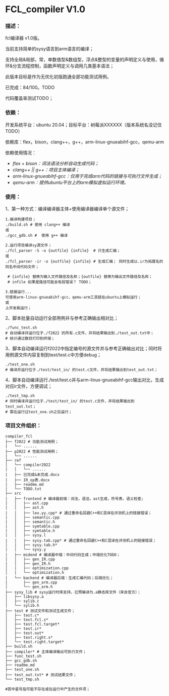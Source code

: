 # FCL_compiler  V1.0

### 描述：

fcl编译器 v1.0版。

当前支持简单的sysy语言到arm语言的编译；

支持全局&局部，常，单数值型&数组型，浮点&整型的变量的声明定义与使用，循环&分支流程控制，函数声明定义与调用几类基本语法；

此版本目标是作为无优化初版跑通全部功能测试用例。

已完成：84/100。TODO

代码覆盖率测试TODO；

### 依赖：

开发系统平台：ubuntu 20.04；目标平台：树莓派XXXXXX（版本系统名没记住TODO）

依赖库：flex，bison，clang++，g++，arm-linux-gnueabihf-gcc，qemu-arm

依赖使用情况：

- *flex + bison：词法语法分析自动生成代码；*
- *clang++ || g++：项目主体编译；*
- *arm-linux-gnueabihf-gcc：仅用于完成arm代码的链接与可执行文件生成；*
- *qemu-arm：提供ubuntu平台上的arm模拟虚拟运行环境。*

### 使用：

1、第一种方式：编译编译器主体+使用编译器编译单个源文件；

```shell
1.编译构建项目；
./build.sh # 使用 clang++ 编译
或 
./gcc_gdb.sh #  使用 g++ 编译

2.运行项目编译sy源文件；
./fcl_parser -S -o {outfile} {infile}  # 只生成汇编；
或
./fcl_parser -ir -o {outfile} {infile} # 生成汇编； 同时生成以.ir为拓展名的同名中间代码文件；

 # {infile} 替换为输入文件路径及名称；{outfile} 替换为输出文件路径及名称；
 # infile 如果是路径可能会有段错误？ TODO；
 
3.链接运行...
可使用arm-linux-gnueabihf-gcc，qemu-arm工具链在ubuntu上模拟运行；
或
上开发板运行；
```

2、脚本批量自动运行全部用例并与参考正确输出相对比；

```shell
./func_test.sh  
# 自动编译并运行位于./f2022 的所有.c文件，并将结果输出到./test_out.txt中；
# 统计通过数目打印到终端；
```

3、脚本自动编译运行f2022中指定编号的源文件并与参考正确输出对比；同时将用例源文件内容复制到test/test.c中方便debug；

```shell
./test_one.sh  
# 编译并运行位于./test/test_in/ 的test.c文件，并将结果输出到test_out.txt；
```

4、脚本自动编译运行./test/test.c并与arm-linux-gnueabihf-gcc输出对比，生成对应ir文件，方便调试；

```shell
./test_tmp.sh  
# 同时编译并运行位于./test/test_in/ 的test.c文件，并将结果输出到test_out.txt；
# 需在运行过test_one.sh之后运行；
```

### 项目文件组织：

```shell
compiler_fcl
├── f2022 # 功能测试用例；
|   └── ......
├── p2022 # 性能测试用例；
|   └── ......
├── ref
│   └── compiler2022
|   │   └── ......
|   ├── 已完成&未完成.docx
|   ├── IR_op表.docx
|   ├── readme.md
|   └── TODO.txt
├── src 
│   ├── frontend # 编译器前端：词法，语法，ast生成，符号表，语义检查;
|   │   ├── ast.cpp
|   │   ├── ast.h
|   │   ├── lex.yy.cpp* # 通过重命名回避C++和C混译在评测机上的链接错误；
|   │   ├── semantic.cpp
|   │   ├── semantic.h
|   │   ├── symtable.cpp
|   │   ├── symtable.h
|   │   ├── sysy.l
|   │   ├── sysy.tab.cpp* # 通过重命名回避C++和C混译在评测机上的链接错误；
│   |   ├── sysy.tab.h*
|   │   └── sysy.y
│   ├── midend # 编译器中端：中间代码生成；中端优化TODO；
|   │   ├── gen_IR.cpp 
|   │   ├── gen_IR.h
│   |   ├── optimization.cpp 
│   |   └── optimization.h
│   └── backend # 编译器后端：生成汇编代码；后端优化；
|       ├── gen_arm.cpp 
│       └── gen_arm.h
├── sysy_lib # sysy运行时库支持，已预编译为.a静态库文件（来自官方）；
│   ├── libsysy.a 
│   ├── sylib.c
│   └── sylib.h
├── test # 测试文件和测试生成文件；
│   ├── test.c*
│   ├── test.fcl.s*
│   ├── test.fcl.target*
│   ├── test.ir*
│   ├── test.out*
│   ├── test.right.s*
│   └── test.right.target*
├── build.sh 
├── compiler* # 主体编译输出可执行文件；
├── func_test.sh 
├── gcc_gdb.sh 
├── readme.md 
├── test_one.sh 
├── test_out.txt* # 测试结果文件；
└── test_tmp.sh 

#其中星号指可能不存在或在运行中产生的文件项；
```

